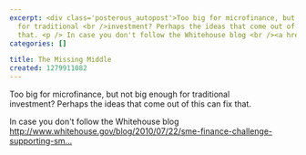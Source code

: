 ```yaml
---
excerpt: <div class='posterous_autopost'>Too big for microfinance, but not big enough
  for traditional <br />investment? Perhaps the ideas that come out of this can fix
  that. <p /> In case you don't follow the Whitehouse blog <br /><a href="http://www.whitehouse.gov/blog/2010/07/22/sme-finance-challenge-supporting-small-businesses-big-engines-growth">http://www.whitehouse.gov/blog/2010/07/22/sme-finance-challenge-supporting-sm...</a></div>
categories: []

title: The Missing Middle
created: 1279911082
---
```

<div class='posterous_autopost'>Too big for microfinance, but not big enough for traditional <br />investment? Perhaps the ideas that come out of this can fix that. <p /> In case you don't follow the Whitehouse blog <br /><a href="http://www.whitehouse.gov/blog/2010/07/22/sme-finance-challenge-supporting-small-businesses-big-engines-growth">http://www.whitehouse.gov/blog/2010/07/22/sme-finance-challenge-supporting-sm...</a></div>
